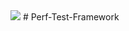 <img src="https://travis-ci.org/leegphillips/Perf-Test-Framework.svg?branch=master"/>
# Perf-Test-Framework
